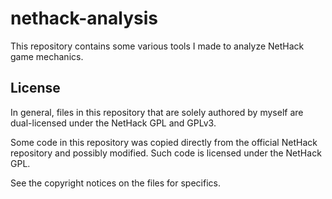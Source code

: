# nethack-analysis

This repository contains some various tools I made to analyze NetHack
game mechanics.

## License

In general, files in this repository that are solely authored by
myself are dual-licensed under the NetHack GPL and GPLv3.

Some code in this repository was copied directly from the official
NetHack repository and possibly modified.  Such code is licensed under
the NetHack GPL.

See the copyright notices on the files for specifics.
